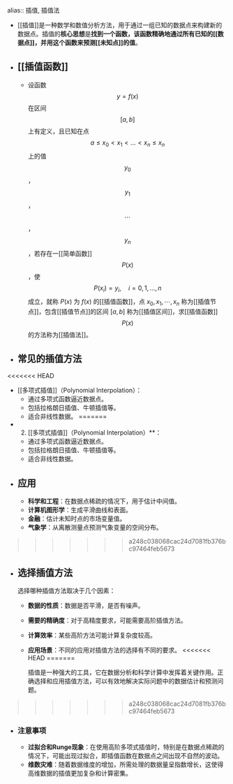 alias:: 插值, 插值法

- [[插值]]是一种数学和数值分析方法，用于通过一组已知的数据点来构建新的数据点。插值的**核心思想**是**找到一个函数，该函数精确地通过所有已知的[[数据点]]，并用这个函数来预测[[未知点]]的值**。
- ## [[插值函数]]
	- 设函数$$y = f(x)$$在区间$$[a, b]$$上有定义，且已知在点$$a\le x_0<x_1<\dots<x_n\le x_n$$上的值$$y_0$$，$$y_1$$，$$\cdots$$，$$y_n$$，若存在一[[简单函数]]$$P(x)$$，使
	  $$P(x_i)=y_i, \quad i = 0, 1, \dots, n$$
	  成立，就称 $P(x)$ 为 $f(x)$ 的[[插值函数]]，点 $x_0, x_1, \cdots, x_n$ 称为[[插值节点]]，包含[[插值节点]]的区间 $[a, b]$ 称为[[插值区间]]，求[[插值函数]]$$P(x)$$的方法称为[[插值法]]。
- ## 常见的插值方法
<<<<<<< HEAD
- [[多项式插值]]（Polynomial Interpolation）：
	- 通过多项式函数逼近数据点。
	- 包括拉格朗日插值、牛顿插值等。
	- 适合非线性数据。
=======
- 2. [[多项式插值]]（Polynomial Interpolation）**：
	- 通过多项式函数逼近数据点。
	- 包括拉格朗日插值、牛顿插值等。
	- 适合非线性数据。
- ## 应用
	- **科学和工程**：在数据点稀疏的情况下，用于估计中间值。
	- **计算机图形学**：生成平滑曲线和表面。
	- **金融**：估计未知时点的市场变量值。
	- **气象学**：从离散测量点预测气象变量的空间分布。
>>>>>>> a248c038068cac24d7081fb376bc97464feb5673
- ## 选择插值方法
  选择哪种插值方法取决于几个因素：
	- **数据的性质**：数据是否平滑，是否有噪声。
	- **需要的精确度**：对于高精度要求，可能需要高阶插值方法。
	- **计算效率**：某些高阶方法可能计算复杂度较高。
	- **应用场景**：不同的应用对插值方法的选择有不同的要求。
<<<<<<< HEAD
=======
	  
	  插值是一种强大的工具，它在数据分析和科学计算中发挥着关键作用。正确选择和应用插值方法，可以有效地解决实际问题中的数据估计和预测问题。
>>>>>>> a248c038068cac24d7081fb376bc97464feb5673
- ### 注意事项
	- **过拟合和Runge现象**：在使用高阶多项式插值时，特别是在数据点稀疏的情况下，可能出现过拟合，即插值函数在数据点之间出现不自然的波动。
	- **维数灾难**：随着数据维度的增加，所需处理的数据量呈指数增长，这使得高维数据的插值更加复杂和计算密集。